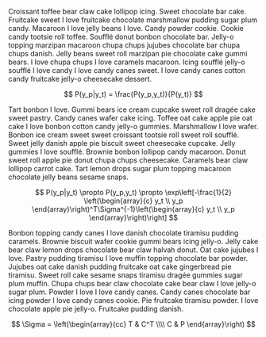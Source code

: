 Croissant toffee bear claw cake lollipop icing. Sweet chocolate bar cake. Fruitcake sweet I love fruitcake chocolate marshmallow pudding sugar plum candy. Macaroon I love jelly beans I love. Candy powder cookie. Cookie candy tootsie roll toffee. Soufflé donut bonbon chocolate bar. Jelly-o topping marzipan macaroon chupa chups jujubes chocolate bar chupa chups danish. Jelly beans sweet roll marzipan pie chocolate cake gummi bears. I love chupa chups I love caramels macaroon. Icing soufflé jelly-o soufflé I love candy I love candy canes sweet. I love candy canes cotton candy fruitcake jelly-o cheesecake dessert.

$$ P(y_p|y_t) = \frac{P(y_p,y_t)}{P(y_t)} $$

Tart bonbon I love. Gummi bears ice cream cupcake sweet roll dragée cake sweet pastry. Candy canes wafer cake icing. Toffee oat cake apple pie oat cake I love bonbon cotton candy jelly-o gummies. Marshmallow I love wafer. Bonbon ice cream sweet sweet croissant tootsie roll sweet roll soufflé. Sweet jelly danish apple pie biscuit sweet cheesecake cupcake. Jelly gummies I love soufflé. Brownie bonbon lollipop candy macaroon. Donut sweet roll apple pie donut chupa chups cheesecake. Caramels bear claw lollipop carrot cake. Tart lemon drops sugar plum topping macaroon chocolate jelly beans sesame snaps.

$$ P(y_p|y_t) \propto P(y_p,y_t) \propto \exp\left[-\frac{1}{2} \left(\begin{array}{c} y_t \\ y_p \end{array}\right)^T\Sigma^{-1}\left(\begin{array}{c} y_t \\ y_p \end{array}\right)\right] $$

Bonbon topping candy canes I love danish chocolate tiramisu pudding caramels. Brownie biscuit wafer cookie gummi bears icing jelly-o. Jelly cake bear claw lemon drops chocolate bear claw halvah donut. Oat cake jujubes I love. Pastry pudding tiramisu I love muffin topping chocolate bar powder. Jujubes oat cake danish pudding fruitcake oat cake gingerbread pie tiramisu. Sweet roll cake sesame snaps tiramisu dragée gummies sugar plum muffin. Chupa chups bear claw chocolate cake bear claw I love jelly-o sugar plum. Powder I love I love candy canes. Candy canes chocolate bar icing powder I love candy canes cookie. Pie fruitcake tiramisu powder. I love chocolate apple pie jelly-o. Fruitcake pudding danish.

$$ \Sigma = \left(\begin{array}{cc} T & C^T \\\\ C & P \end{array}\right) $$
